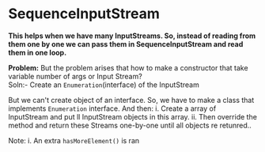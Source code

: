 # SequenceInputStream

**This helps when we have many InputStreams. So, instead of reading from them one by one we can pass them in SequenceInputStream and read them in one loop.**

**Problem:** But the problem arises that how to make a constructor that take variable number of args or Input Stream?</br>
Soln:- Create an `Enumeration`(interface) of the InputStream

But we can't create object of an interface. So, we have to make a class that implements `Enumeration` interface.
And then:
i. Create a array of InputStream and put ll InputStream objects in this array.
ii. Then override the method and return these Streams one-by-one until all objects re retunred..

Note: 
i. An extra `hasMoreElement()` is ran
